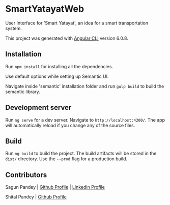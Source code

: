 # SmartYatayatWeb

User Interface for 'Smart Yatayat', an idea for a smart transportation system.

This project was generated with [Angular CLI](https://github.com/angular/angular-cli) version 6.0.8.

## Installation

Run `npm install` for installing all the dependencies. 

Use default options while setting up Semantic UI.

Navigate inside 'semantic' installation folder and run `gulp build` to build the semantic library.


## Development server

Run `ng serve` for a dev server. Navigate to `http://localhost:4200/`. The app will automatically reload if you change any of the source files.

## Build

Run `ng build` to build the project. The build artifacts will be stored in the `dist/` directory. Use the `--prod` flag for a production build.

## Contributors

Sagun Pandey | [Github Profile](https://www.github.com/sagunpandey) | [LinkedIn Profile](https://www.linkedin.com/in/sagunpandey)

Shital Pandey | [Github Profile](https://github.com/Vayuv1)
